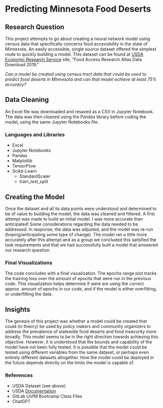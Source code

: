 # Predicting Minnesota Food Deserts

## Research Question
This project attempts to go about creating a neural network model using census data that specifically concerns food accessibility in the state of Minnesota. An easily accessible, single source dataset offered the simplest route to quickly building a model. This dataset can be found at [USDA Economic Research Service](https://www.ers.usda.gov/data-products/food-access-research-atlas/download-the-data/) site, "Food Access Research Atlas Data Download 2019."

_Can a model be created using census tract data that could be used to predict food deserts in Minnesota and can that model achieve at least 75% accuracy?_

## Data Cleaning
An Excel file was downloaded and resaved as a CSV in Jupyter Notebook.  The data was then cleaned using the Pandas library before coding the model, using the same Jupyter Notebooks file.

### Languages and Libraries
+ Excel
+ Jupyter Notebooks
+ Pandas
+ Matplotlib
+ TensorFlow
+ Scikit-Learn
  + StandardScaler
  + train_test_split

## Creating the Model
Once the dataset and all its data points were understood and determined to be of value to building the model, the data was cleaned and filtered. A first attempt was made to build an initial model. I was more accurate than anticipated! Some considerations regarding the data needed to be addressed. In response, the data was adjusted, and the model was re-run (hoping/anticipating some type of change). The model ran a little more accurately after this attempt and as a group we concluded this satisfied the task requirements and that we had successfully built a model that answered our research question.

### Final Visualizations
The code concludes with a final visualization. The epochs range plot tracks the training loss over the amount of epochs that were run in the previous code. This visualization helps determine if were are using the correct approx. amount of epochs in our code, and if the model is either overfitting, or underfitting the data.

## Insights
The genesis of this project was whether a model could be created that could (in theory) be used by policy makers and community organizers to address the prevalence of statewide food deserts and food insecurity more broadly. This model seems to be in the right direction towards achieving this objective. However, it is understood that the bounds and capability of the model have not been fully tested. It is possible  that the model could be tested using different variables from the same dataset, or perhaps even entirely different datasets altogether. How the model could be deployed in the future depends directly on the limits the model is capable of. 

### References
+ USDA Dataset (see above)
+ USDA [Documentation](https://www.ers.usda.gov/data-products/food-access-research-atlas/documentation/)
+ GitLab UofM Bootcamp Class Files
+ ChatGPT
